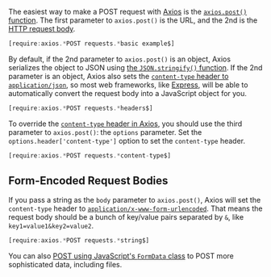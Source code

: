 The easiest way to make a POST request with [Axios](https://www.npmjs.com/package/axios) is the
[`axios.post()` function](https://github.com/axios/axios#example). The first 
parameter to `axios.post()` is the URL, and the 2nd
is the [HTTP request body](https://en.wikipedia.org/wiki/HTTP_message_body).

```javascript
[require:axios.*POST requests.*basic example$]
```

By default, if the 2nd parameter to `axios.post()` is an object, Axios
serializes the object to JSON using [the `JSON.stringify()` function](http://thecodebarbarian.com/the-80-20-guide-to-json-stringify-in-javascript).
If the 2nd parameter is an object, Axios also sets the [`content-type` header to `application/json`](https://developer.mozilla.org/en-US/docs/Web/HTTP/Headers/Content-Type), so
most web frameworks, like [Express](/tutorials/express/json), will be able
to automatically convert the request body into a JavaScript object for you.

```javascript
[require:axios.*POST requests.*headers$]
```

To override the [`content-type` header in Axios](/tutorials/axios/headers),
you should use the third parameter to `axios.post()`: the `options` parameter.
Set the `options.header['content-type']` option to set the `content-type` header.

```javascript
[require:axios.*POST requests.*content-type$]
```

Form-Encoded Request Bodies
---------------------------

If you pass a string as the `body` parameter to `axios.post()`, Axios will
set the `content-type` header to [`application/x-www-form-urlencoded`](https://dev.to/sidthesloth92/understanding-html-form-encoding-url-encoded-and-multipart-forms-3lpa).
That means the request body should be a bunch of key/value pairs separated by
`&`, like `key1=value1&key2=value2`.

```javascript
[require:axios.*POST requests.*string$]
```

You can also [POST using JavaScript's `FormData` class](/tutorials/axios/form-data) to POST more sophisticated data, including files.
